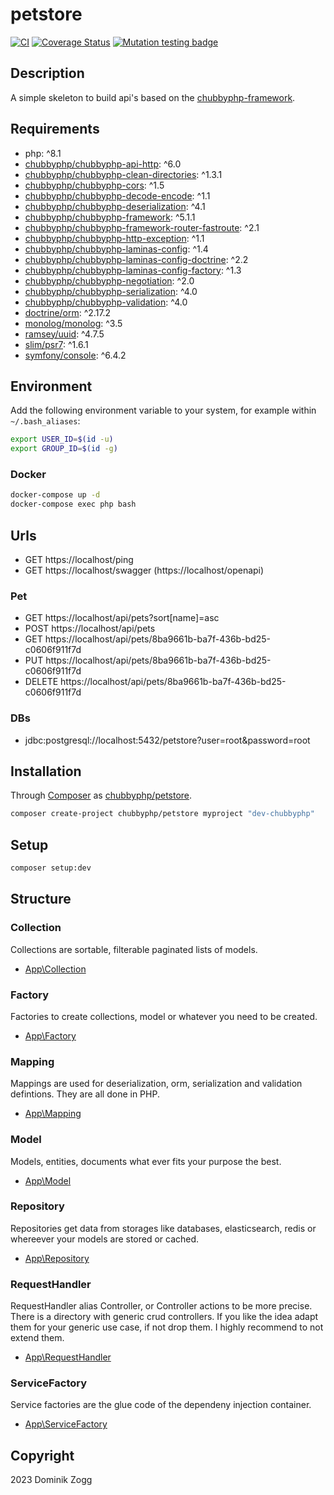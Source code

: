 # petstore

[![CI](https://github.com/chubbyphp/petstore/workflows/CI/badge.svg?branch=chubbyphp)](https://github.com/chubbyphp/petstore/actions?query=workflow%3ACI)
[![Coverage Status](https://coveralls.io/repos/github/chubbyphp/petstore/badge.svg?branch=chubbyphp)](https://coveralls.io/github/chubbyphp/petstore?branch=chubbyphp)
[![Mutation testing badge](https://img.shields.io/endpoint?style=flat&url=https%3A%2F%2Fbadge-api.stryker-mutator.io%2Fgithub.com%2Fchubbyphp%2Fpetstore%2Fchubbyphp)](https://dashboard.stryker-mutator.io/reports/github.com/chubbyphp/petstore/chubbyphp)

## Description

A simple skeleton to build api's based on the [chubbyphp-framework][1].

## Requirements

 * php: ^8.1
 * [chubbyphp/chubbyphp-api-http][2]: ^6.0
 * [chubbyphp/chubbyphp-clean-directories][3]: ^1.3.1
 * [chubbyphp/chubbyphp-cors][4]: ^1.5
 * [chubbyphp/chubbyphp-decode-encode][5]: ^1.1
 * [chubbyphp/chubbyphp-deserialization][6]: ^4.1
 * [chubbyphp/chubbyphp-framework][7]: ^5.1.1
 * [chubbyphp/chubbyphp-framework-router-fastroute][8]: ^2.1
 * [chubbyphp/chubbyphp-http-exception][9]: ^1.1
 * [chubbyphp/chubbyphp-laminas-config][10]: ^1.4
 * [chubbyphp/chubbyphp-laminas-config-doctrine][11]: ^2.2
 * [chubbyphp/chubbyphp-laminas-config-factory][12]: ^1.3
 * [chubbyphp/chubbyphp-negotiation][13]: ^2.0
 * [chubbyphp/chubbyphp-serialization][14]: ^4.0
 * [chubbyphp/chubbyphp-validation][15]: ^4.0
 * [doctrine/orm][16]: ^2.17.2
 * [monolog/monolog][17]: ^3.5
 * [ramsey/uuid][18]: ^4.7.5
 * [slim/psr7][19]: ^1.6.1
 * [symfony/console][20]: ^6.4.2

## Environment

Add the following environment variable to your system, for example within `~/.bash_aliases`:

```sh
export USER_ID=$(id -u)
export GROUP_ID=$(id -g)
```

### Docker

```sh
docker-compose up -d
docker-compose exec php bash
```

## Urls

* GET https://localhost/ping
* GET https://localhost/swagger (https://localhost/openapi)

### Pet

* GET https://localhost/api/pets?sort[name]=asc
* POST https://localhost/api/pets
* GET https://localhost/api/pets/8ba9661b-ba7f-436b-bd25-c0606f911f7d
* PUT https://localhost/api/pets/8ba9661b-ba7f-436b-bd25-c0606f911f7d
* DELETE https://localhost/api/pets/8ba9661b-ba7f-436b-bd25-c0606f911f7d

### DBs

 * jdbc:postgresql://localhost:5432/petstore?user=root&password=root

## Installation

Through [Composer](http://getcomposer.org) as [chubbyphp/petstore][40].

```bash
composer create-project chubbyphp/petstore myproject "dev-chubbyphp"
```

## Setup

```sh
composer setup:dev
```

## Structure

### Collection

Collections are sortable, filterable paginated lists of models.

 * [App\Collection][60]

### Factory

Factories to create collections, model or whatever you need to be created.

 * [App\Factory][70]

### Mapping

Mappings are used for deserialization, orm, serialization and validation defintions. They are all done in PHP.

 * [App\Mapping][80]

### Model

Models, entities, documents what ever fits your purpose the best.

 * [App\Model][90]

### Repository

Repositories get data from storages like databases, elasticsearch, redis or whereever your models are stored or cached.

 * [App\Repository][100]

### RequestHandler

RequestHandler alias Controller, or Controller actions to be more precise.
There is a directory with generic crud controllers. If you like the idea adapt them for your generic use case, if not drop them.
I highly recommend to not extend them.

 * [App\RequestHandler][110]

### ServiceFactory

Service factories are the glue code of the dependeny injection container.

 * [App\ServiceFactory][120]

## Copyright

2023 Dominik Zogg

[1]: https://github.com/chubbyphp/chubbyphp-framework

[2]: https://packagist.org/packages/chubbyphp/chubbyphp-api-http
[3]: https://packagist.org/packages/chubbyphp/chubbyphp-clean-directories
[4]: https://packagist.org/packages/chubbyphp/chubbyphp-cors
[5]: https://packagist.org/packages/chubbyphp/chubbyphp-decode-encode
[6]: https://packagist.org/packages/chubbyphp/chubbyphp-deserialization
[7]: https://packagist.org/packages/chubbyphp/chubbyphp-framework
[8]: https://packagist.org/packages/chubbyphp/chubbyphp-framework-router-fastroute
[9]: https://packagist.org/packages/chubbyphp/chubbyphp-http-exception
[10]: https://packagist.org/packages/chubbyphp/chubbyphp-laminas-config
[11]: https://packagist.org/packages/chubbyphp/chubbyphp-laminas-config-doctrine
[12]: https://packagist.org/packages/chubbyphp/chubbyphp-laminas-config-factory
[13]: https://packagist.org/packages/chubbyphp/chubbyphp-negotiation
[14]: https://packagist.org/packages/chubbyphp/chubbyphp-serialization
[15]: https://packagist.org/packages/chubbyphp/chubbyphp-validation
[16]: https://packagist.org/packages/doctrine/orm
[17]: https://packagist.org/packages/monolog/monolog
[18]: https://packagist.org/packages/ramsey/uuid
[19]: https://packagist.org/packages/slim/psr7
[20]: https://packagist.org/packages/symfony/console

[40]: https://packagist.org/packages/chubbyphp/petstore

[60]: src/Collection

[70]: src/Factory

[80]: src/Mapping

[90]: src/Model

[100]: src/Repository

[110]: src/RequestHandler

[120]: src/ServiceFactory
